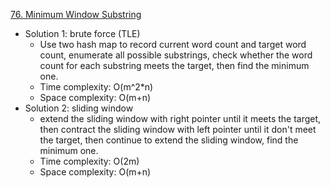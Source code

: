 [76. Minimum Window Substring](https://leetcode.com/problems/minimum-window-substring/)  

- Solution 1: brute force (TLE)
    - Use two hash map to record current word count and target word count, enumerate all possible substrings, check whether the word count for each substring meets the target, then find the minimum one.
    - Time complexity: O(m^2*n)
    - Space complexity: O(m+n)
- Solution 2: sliding window
    - extend the sliding window with right pointer until it meets the target, then contract the sliding window with left pointer until it don't meet the target, then continue to extend the sliding window, find the minimum one.
    - Time complexity: O(2m)
    - Space complexity: O(m+n)